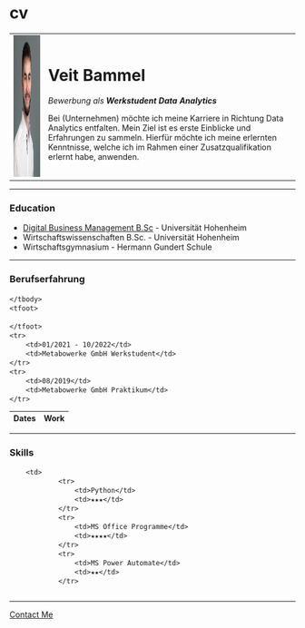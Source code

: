 # cv
<!DOCTYPE html>
<html lang="de">
<head>
    <meta charset="UTF-8">
    <title>Veit Bammel</title>
</head>
<body>
<table cellspacing="20">
    <tr>
        <td>
            <img alt="Veit Bammel profile picture" height="250" src="personal_picture_square.jpg" width="250">
        </td>
        <td>
            <h1>Veit Bammel</h1>
            <p><em>Bewerbung als <strong>Werkstudent Data Analytics</strong></em></p>
            <p>Bei (Unternehmen) möchte ich meine Karriere in Richtung Data Analytics entfalten. Mein Ziel ist es erste
                Einblicke und Erfahrungen zu sammeln.
                Hierfür möchte ich meine erlernten Kenntnisse, welche ich im Rahmen einer Zusatzqualifikation erlernt
                habe, anwenden.</p>
        </td>
    </tr>
</table>
<hr>
<h3>Education</h3>
<ul>
    <li><a href="https://www.uni-hohenheim.de/digital-business-management-bachelor-studium">Digital Business Management
        B.Sc</a> - Universität Hohenheim
    </li>
    <li>Wirtschaftswissenschaften B.Sc. - Universität Hohenheim</li>
    <li>Wirtschaftsgymnasium - Hermann Gundert Schule</li>
</ul>
<hr>
<h3>Berufserfahrung</h3>
<table cellspacing="10">
    <thead>
    <tr>
        <th>Dates</th>
        <th>Work</th>
    </tr>
    </thead>
    <tbody>

    </tbody>
    <tfoot>

    </tfoot>
    <tr>
        <td>01/2021 - 10/2022</td>
        <td>Metabowerke GmbH Werkstudent</td>
    </tr>
    <tr>
        <td>08/2019</td>
        <td>Metabowerke GmbH Praktikum</td>
    </tr>
</table>

<hr>

<h3>Skills</h3>

<table cellspacing="10">
    <tr>

        <td>
                <tr>
                    <td>Python</td>
                    <td>★★★</td>
                </tr>
                <tr>
                    <td>MS Office Programme</td>
                    <td>★★★★</td>
                </tr>
                <tr>
                    <td>MS Power Automate</td>
                    <td>★★</td>
                </tr>



</table>
<hr>
<a href="contact_details.html">Contact Me</a>
</body>

</html>
